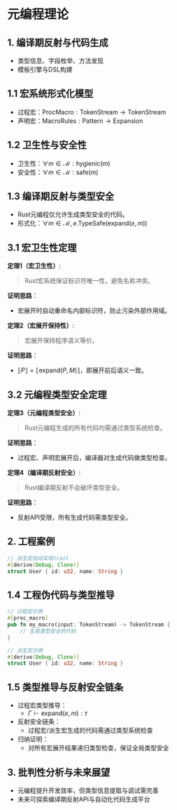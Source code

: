 # 元编程理论

## 1. 编译期反射与代码生成

- 类型信息、字段枚举、方法发现
- 模板引擎与DSL构建

## 1.1 宏系统形式化模型

- 过程宏：$\text{ProcMacro}: \text{TokenStream} \to \text{TokenStream}$
- 声明宏：$\text{MacroRules}: \text{Pattern} \to \text{Expansion}$

## 1.2 卫生性与安全性

- 卫生性：$\forall m \in \mathcal{M}: \text{hygienic}(m)$
- 安全性：$\forall m \in \mathcal{M}: \text{safe}(m)$

## 1.3 编译期反射与类型安全

- Rust元编程仅允许生成类型安全的代码。
- 形式化：$\forall m \in \mathcal{M}, e. \text{TypeSafe}(\text{expand}(e, m))$

## 3.1 宏卫生性定理

**定理1（宏卫生性）**:
> Rust宏系统保证标识符唯一性，避免名称冲突。

**证明思路**：

- 宏展开时自动重命名内部标识符，防止污染外部作用域。

**定理2（宏展开保持性）**:
> 宏展开保持程序语义等价。

**证明思路**：

- $\llbracket P \rrbracket = \llbracket \text{expand}(P, M) \rrbracket$，即展开前后语义一致。

## 3.2 元编程类型安全定理

**定理3（元编程类型安全）**:
> Rust元编程生成的所有代码均需通过类型系统检查。

**证明思路**：

- 过程宏、声明宏展开后，编译器对生成代码做类型检查。

**定理4（编译期反射安全）**:
> Rust编译期反射不会破坏类型安全。

**证明思路**：

- 反射API受限，所有生成代码需类型安全。

## 2. 工程案例

```rust
// 派生宏自动实现trait
#[derive(Debug, Clone)]
struct User { id: u32, name: String }
```

## 1.4 工程伪代码与类型推导

```rust
// 过程宏示例
#[proc_macro]
pub fn my_macro(input: TokenStream) -> TokenStream {
    // 生成类型安全的代码
}

// 派生宏示例
#[derive(Debug, Clone)]
struct User { id: u32, name: String }
```

## 1.5 类型推导与反射安全链条

- 过程宏类型推导：
  - $\Gamma \vdash \text{expand}(e, m): \tau$
- 反射安全链条：
  - 过程宏/派生宏生成的代码需通过类型系统检查
- 归纳证明：
  - 对所有宏展开结果递归类型检查，保证全局类型安全

## 3. 批判性分析与未来展望

- 元编程提升开发效率，但类型信息提取与调试需完善
- 未来可探索编译期反射API与自动化代码生成平台
